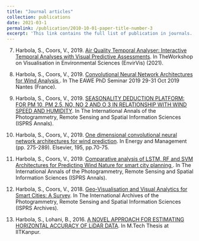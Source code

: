 ```yaml
---
title: "Journal articles"
collection: publications
date: 2021-03-1
permalink: /publication/2010-10-01-paper-title-number-3
excerpt: 'This link contains the full list of publication in journals.'
---
```

7. Harbola, S., Coors, V., 2019. [Air Quality Temporal Analyser: Interactive Temporal Analyses with Visual Predictive Assessments](https://diglib.eg.org/xmlui/bitstream/handle/10.2312/envirvis20211083/043-050.pdf?sequence=1). In TheWorkshop on Visualisation in Environmental Sciences (EnvirVis) (2021).

6. Harbola, S., Coors, V., 2019. [Convolutional Neural Network Architectures for Wind Analysis ](https://eawephd2019.sciencesconf.org/285035). In The EAWE PhD Seminar 2019 29-31 Oct 2019 Nantes (France).

5. Harbola, S., Coors, V., 2019. [SEASONALITY DEDUCTION PLATFORM: FOR PM 10, PM 2.5, NO, NO 2 AND O 3 IN RELATIONSHIP WITH WIND SPEED AND HUMIDITY](https://www.isprs-ann-photogramm-remote-sens-spatial-inf-sci.net/VI-4-W2-2020/71/2020/isprs-annals-VI-4-W2-2020-71-2020-relations.html). In The International Annals of the Photogrammetry, Remote Sensing and Spatial Information Sciences (ISPRS Annals).

4. Harbola, S., Coors, V., 2019.  [One dimensional convolutional neural network architectures for wind prediction](https://www.sciencedirect.com/science/article/abs/pii/S0196890419305527). In Energy and Management (pp. 275-289). Elsevier,
195, pp.70-75.

3. Harbola, S., Coors, V., 2019. [Comparative analysis of LSTM, RF and SVM Architectures for Predicting Wind Nature for smart city planning ](https://www.isprs.com/abstract). In The International Annals of the Photogrammetry, Remote Sensing and Spatial Information Sciences (ISPRS Annals).

2. Harbola, S., Coors, V., 2018. [Geo-Visualisation and Visual Analytics for Smart Cities: A Survey](https://www.isprs.com/abstract). In The International Archives of the Photogrammetry, Remote Sensing and Spatial Information Sciences (ISPRS Archives).

1. Harbola, S., Lohani, B., 2016. [A NOVEL APPROACH FOR ESTIMATING HORIZONTAL ACCURACY OF LiDAR DATA](https://www.iitk.ac/mtechthesis). In M.Tech Thesis at IITKanpur.

